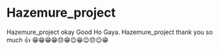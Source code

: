 # Hazemure_project
Hazemure_project okay Good Ho Gaya. 
Hazemure_project
thank you so much 👍 
😁😁😁😁😞😁😉😁😉😞😉😁
